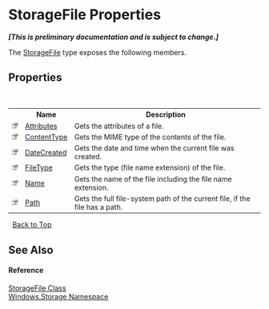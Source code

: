 # StorageFile Properties
 _**\[This is preliminary documentation and is subject to change.\]**_

The <a href="T_Windows_Storage_StorageFile">StorageFile</a> type exposes the following members.


## Properties
&nbsp;<table><tr><th></th><th>Name</th><th>Description</th></tr><tr><td>![Public property](media/pubproperty.gif "Public property")</td><td><a href="P_Windows_Storage_StorageFile_Attributes">Attributes</a></td><td>
Gets the attributes of a file.</td></tr><tr><td>![Public property](media/pubproperty.gif "Public property")</td><td><a href="P_Windows_Storage_StorageFile_ContentType">ContentType</a></td><td>
Gets the MIME type of the contents of the file.</td></tr><tr><td>![Public property](media/pubproperty.gif "Public property")</td><td><a href="P_Windows_Storage_StorageFile_DateCreated">DateCreated</a></td><td>
Gets the date and time when the current file was created.</td></tr><tr><td>![Public property](media/pubproperty.gif "Public property")</td><td><a href="P_Windows_Storage_StorageFile_FileType">FileType</a></td><td>
Gets the type (file name extension) of the file.</td></tr><tr><td>![Public property](media/pubproperty.gif "Public property")</td><td><a href="P_Windows_Storage_StorageFile_Name">Name</a></td><td>
Gets the name of the file including the file name extension.</td></tr><tr><td>![Public property](media/pubproperty.gif "Public property")</td><td><a href="P_Windows_Storage_StorageFile_Path">Path</a></td><td>
Gets the full file-system path of the current file, if the file has a path.</td></tr></table>&nbsp;
<a href="#storagefile-properties">Back to Top</a>

## See Also


#### Reference
<a href="T_Windows_Storage_StorageFile">StorageFile Class</a><br /><a href="N_Windows_Storage">Windows.Storage Namespace</a><br />